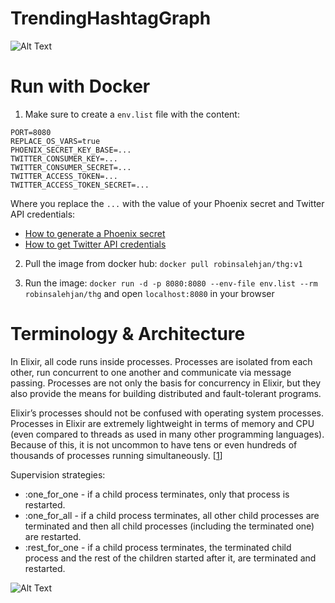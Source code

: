 # TrendingHashtagGraph

![Alt Text](https://github.com/robinsjdotcom/trendinghashtaggraph/blob/master/imgs/example.gif)

# Run with Docker

1. Make sure to create a `env.list` file with the content:
```
PORT=8080
REPLACE_OS_VARS=true
PHOENIX_SECRET_KEY_BASE=...
TWITTER_CONSUMER_KEY=...
TWITTER_CONSUMER_SECRET=...
TWITTER_ACCESS_TOKEN=...
TWITTER_ACCESS_TOKEN_SECRET=...
```

Where you replace the `...` with the value of your Phoenix secret and Twitter API credentials:
- [How to generate a Phoenix secret](https://hexdocs.pm/phoenix/Mix.Tasks.Phx.Gen.Secret.html)
- [How to get Twitter API credentials](https://developer.twitter.com/en/docs/basics/authentication/guides/access-tokens.html)

2. Pull the image from docker hub: `docker pull robinsalehjan/thg:v1`

3. Run the image: `docker run -d -p 8080:8080 --env-file env.list --rm robinsalehjan/thg` and open `localhost:8080` in your browser

# Terminology & Architecture

In Elixir, all code runs inside processes. Processes are isolated from each other, run concurrent to one another and communicate via message passing. 
Processes are not only the basis for concurrency in Elixir, but they also provide the means for building distributed and fault-tolerant programs. 

Elixir’s processes should not be confused with operating system processes. Processes in Elixir are extremely lightweight in terms of memory and CPU (even compared to threads as used in many other programming languages).  Because of this, it is not uncommon to have tens or even hundreds of thousands of processes running simultaneously. [[1](https://elixir-lang.org/getting-started/processes.html)]

Supervision strategies:
- :one_for_one - if a child process terminates, only that process is restarted.
- :one_for_all - if a child process terminates, all other child processes are terminated and then all child processes (including the terminated one) are restarted.
- :rest_for_one - if a child process terminates, the terminated child process and the rest of the children started after it, are terminated and restarted.

![Alt Text](https://github.com/robinsjdotcom/trendinghashtaggraph/blob/master/imgs/architecture.png)
